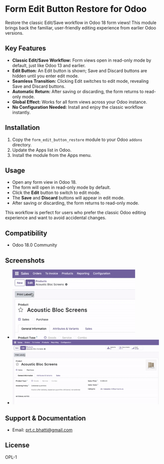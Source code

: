 # Form Edit Button Restore for Odoo

Restore the classic Edit/Save workflow in Odoo 18 form views! This module brings back the familiar, user-friendly editing experience from earlier Odoo versions.

## Key Features
- **Classic Edit/Save Workflow:** Form views open in read-only mode by default, just like Odoo 13 and earlier.
- **Edit Button:** An Edit button is shown; Save and Discard buttons are hidden until you enter edit mode.
- **Seamless Transition:** Clicking Edit switches to edit mode, revealing Save and Discard buttons.
- **Automatic Return:** After saving or discarding, the form returns to read-only mode.
- **Global Effect:** Works for all form views across your Odoo instance.
- **No Configuration Needed:** Install and enjoy the classic workflow instantly.

## Installation
1. Copy the `form_edit_button_restore` module to your Odoo `addons` directory.
2. Update the Apps list in Odoo.
3. Install the module from the Apps menu.

## Usage
- Open any form view in Odoo 18.
- The form will open in read-only mode by default.
- Click the **Edit** button to switch to edit mode.
- The **Save** and **Discard** buttons will appear in edit mode.
- After saving or discarding, the form returns to read-only mode.

This workflow is perfect for users who prefer the classic Odoo editing experience and want to avoid accidental changes.

## Compatibility
- Odoo 18.0 Community

## Screenshots
- ![Banner](static/description/banner.gif)
- ![Edit Button Example](static/description/process.gif)

## Support & Documentation
- Email: prt.c.bhatti@gmail.com

## License
OPL-1 